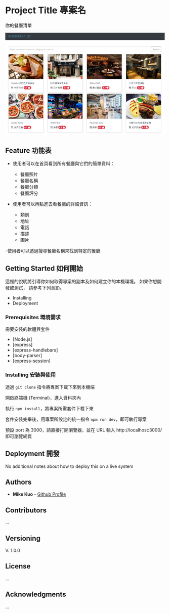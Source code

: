 # Project Title 專案名

你的餐廳清單

![screenshot ](https://github.com/mk900/restaurant-list/blob/master/landing_page.png)

## Feature 功能表

- 使用者可以在首頁看到所有餐廳與它們的簡單資料：
  - 餐廳照片
  - 餐廳名稱
  - 餐廳分類
  - 餐廳評分

- 使用者可以再點進去看餐廳的詳細資訊：
  - 類別
  - 地址
  - 電話
  - 描述
  - 圖片
  
-使用者可以透過搜尋餐廳名稱來找到特定的餐廳

## Getting Started 如何開始

這裡的說明將引導你如何取得專案的副本及如何建立你的本機環境。 如果你想開發或測試， 請參考下列章節。

* Installing
* Deployment

### Prerequisites 環境需求

需要安裝的軟體與套件

- [Node.js]
- [express]
- [express-handlebars]
- [body-parser]
- [express-session]

### Installing 安裝與使用

透過 `git clone` 指令將專案下載下來到本機端

開啟終端機 (Terminal)，進入資料夾內

執行 `npm install`，將專案所需套件下載下來

套件安裝完畢後，用專案所設定的統一指令 `npm run dev`，即可執行專案

預設 port 為 3000，請直接打開瀏覽器，並在 URL 輸入 http://localhost:3000/ 即可瀏覽網頁


## Deployment 開發

No additional notes about how to deploy this on a live system

## Authors

* **Mike Kuo** - [Github Profile](https://github.com/mk900)

## Contributors
...

## Versioning

V. 1.0.0

## License
...

## Acknowledgments
...

